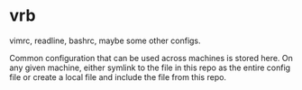 # vrb
vimrc, readline, bashrc, maybe some other configs.

Common configuration that can be used across machines is stored here. On any given machine, either symlink to the file in this repo as the entire config file or create a local file and include the file from this repo.
